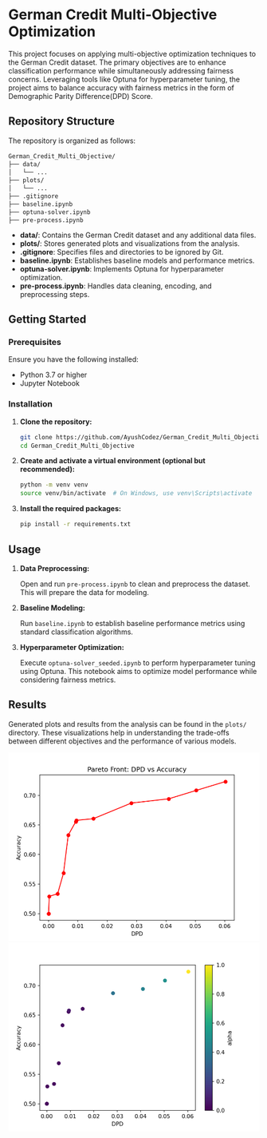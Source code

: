 # German Credit Multi-Objective Optimization

This project focuses on applying multi-objective optimization techniques to the German Credit dataset. The primary objectives are to enhance classification performance while simultaneously addressing fairness concerns. Leveraging tools like Optuna for hyperparameter tuning, the project aims to balance accuracy with fairness metrics in the form  of Demographic Parity Difference(DPD) Score.

## Repository Structure

The repository is organized as follows:

```
German_Credit_Multi_Objective/
├── data/
│   └── ...
├── plots/
│   └── ...
├── .gitignore
├── baseline.ipynb
├── optuna-solver.ipynb
├── pre-process.ipynb
```



* **data/**: Contains the German Credit dataset and any additional data files.
* **plots/**: Stores generated plots and visualizations from the analysis.
* **.gitignore**: Specifies files and directories to be ignored by Git.
* **baseline.ipynb**: Establishes baseline models and performance metrics.
* **optuna-solver.ipynb**: Implements Optuna for hyperparameter optimization.
* **pre-process.ipynb**: Handles data cleaning, encoding, and preprocessing steps.

## Getting Started

### Prerequisites

Ensure you have the following installed:

* Python 3.7 or higher
* Jupyter Notebook

### Installation

1. **Clone the repository:**

   ```bash
   git clone https://github.com/AyushCodez/German_Credit_Multi_Objective.git
   cd German_Credit_Multi_Objective
   ```



2. **Create and activate a virtual environment (optional but recommended):**

   ```bash
   python -m venv venv
   source venv/bin/activate  # On Windows, use venv\Scripts\activate
   ```



3. **Install the required packages:**

   ```bash
   pip install -r requirements.txt
   ```

## Usage

1. **Data Preprocessing:**

   Open and run `pre-process.ipynb` to clean and preprocess the dataset. This will prepare the data for modeling.

2. **Baseline Modeling:**

   Run `baseline.ipynb` to establish baseline performance metrics using standard classification algorithms.

3. **Hyperparameter Optimization:**

   Execute `optuna-solver_seeded.ipynb` to perform hyperparameter tuning using Optuna. This notebook aims to optimize model performance while considering fairness metrics.

## Results

Generated plots and results from the analysis can be found in the `plots/` directory. These visualizations help in understanding the trade-offs between different objectives and the performance of various models.

![Pareto Front](plots/Pareto%20Front%20%20DPD%20vs%20Accuracy.png)
![Pareto front](plots/Pareto%20Solutions%20DPD%20VS%20Accuracy.png)


